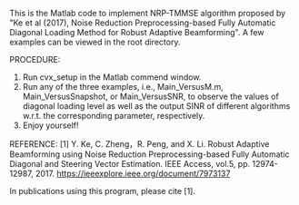 This is the Matlab code to implement NRP-TMMSE algorithm proposed by "Ke et al (2017), Noise Reduction Preprocessing-based Fully Automatic Diagonal Loading Method for Robust Adaptive Beamforming". A few examples can be viewed in the root directory.

PROCEDURE:
1. Run cvx_setup in the Matlab commend window.
2. Run any of the three examples, i.e., Main_VersusM.m, Main_VersusSnapshot, or Main_VersusSNR, to observe the values of diagonal loading level as well as the output SINR of different algorithms w.r.t. the corresponding parameter, respectively.
3. Enjoy yourself!

REFERENCE:
[1] Y. Ke, C. Zheng，R. Peng, and X. Li. Robust Adaptive Beamforming using Noise Reduction Preprocessing-based Fully Automatic Diagonal and Steering Vector Estimation. IEEE Access, vol.5, pp. 12974-12987, 2017.
https://ieeexplore.ieee.org/document/7973137

In publications using this program, please cite [1].